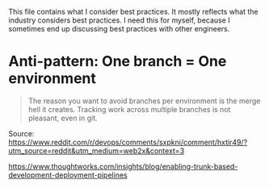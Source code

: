 This file contains what I consider best practices. It mostly reflects what the industry considers best practices. I need this for myself, because I sometimes end up discussing best practices with other engineers.

# Anti-pattern: One branch = One environment

> The reason you want to avoid branches per environment is the merge hell it creates. Tracking work across multiple branches is not pleasant, even in git.

Source: https://www.reddit.com/r/devops/comments/sxpkni/comment/hxtir49/?utm_source=reddit&utm_medium=web2x&context=3

https://www.thoughtworks.com/insights/blog/enabling-trunk-based-development-deployment-pipelines



